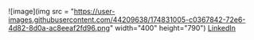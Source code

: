 
![image](img src = "https://user-images.githubusercontent.com/44209638/174831005-c0367842-72e6-4d82-8d0a-ac8eeaf2fd96.png" width="400" height="790")
[LinkedIn](https://www.linkedin.com/in/rabeya-akter-4a3111174/)

